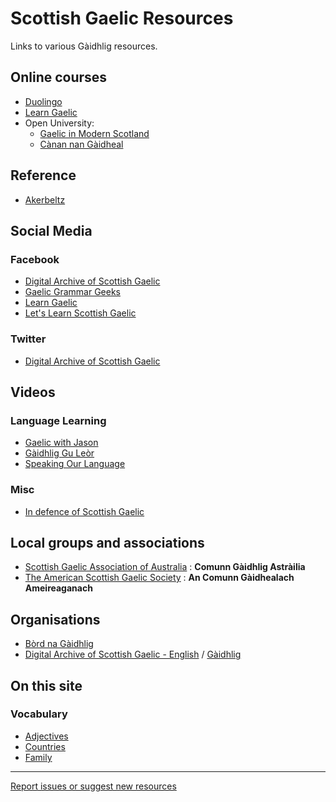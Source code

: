 # Scottish Gaelic Resources
Links to various Gàidhlig resources.

## Online courses

* [Duolingo](https://www.duolingo.com/course/gd/en/Learn-Scottish%20Gaelic)
* [Learn Gaelic](https://learngaelic.scot/)
* Open University:
  * [Gaelic in Modern Scotland](https://www.open.edu/openlearn/languages/gaelic-modern-scotland/content-section-0?active-tab=description-tab)
  * [Cànan nan Gàidheal](https://www.open.edu/openlearn/languages/more-languages/canan-nan-gaidheal/content-section-0?active-tab=description-tab)

## Reference

* [Akerbeltz](http://akerbeltz.org/index.php?title=Beagan_gr%C3%A0mair)

## Social Media

### Facebook

* [Digital Archive of Scottish Gaelic](https://www.facebook.com/DasgGlaschu/)
* [Gaelic Grammar Geeks](https://www.facebook.com/groups/gaelicgrammargeeks/)
* [Learn Gaelic](https://www.facebook.com/LearnGaelic/)
* [Let's Learn Scottish Gaelic](https://www.facebook.com/groups/759299037440696/about/)

### Twitter

* [Digital Archive of Scottish Gaelic](https://twitter.com/DASG_Glaschu)

## Videos

### Language Learning

* [Gaelic with Jason](https://www.youtube.com/channel/UCVX7RajLZmm8i7LEuli05tw)
* [Gàidhlig Gu Leòr](https://www.youtube.com/channel/UC9QhuYhWNaOkzKXz8XSzAXQ)
* [Speaking Our Language](https://www.youtube.com/watch?v=6UeYlpmewx8&list=PLX1DGbPK9r2HAKpdfY70bT4wGzxPvQ3v_)

### Misc

* [In defence of Scottish Gaelic](https://www.youtube.com/watch?v=usQ0CHFCxBc&feature=youtu.be&t=0)

## Local groups and associations

* [Scottish Gaelic Association of Australia](https://www.ozgaelic.org/) : **Comunn Gàidhlig Astràilia**
* [The American Scottish Gaelic Society](http://www.acgamerica.org/) : **An Comunn Gàidhealach Ameireaganach**

## Organisations

* [Bòrd na Gàidhlig](https://www.gaidhlig.scot/)
* [Digital Archive of Scottish Gaelic - English](https://dasg.ac.uk/?lang=en) / [Gàidhlig](https://dasg.ac.uk/?lang=gd)

## On this site

### Vocabulary

* [Adjectives](vocabulary/adjectives.md)
* [Countries](vocabulary/countries.md)
* [Family](vocabulary/family.md)

---

[Report issues or suggest new resources](https://github.com/colinangusmackay/scottish-gaelic-resources/issues)
